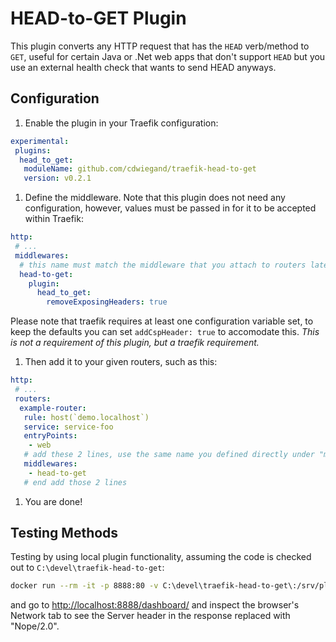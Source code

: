 # HEAD-to-GET Plugin

This plugin converts any HTTP request that has the `HEAD` verb/method to `GET`, useful for certain Java or .Net web apps that don't support `HEAD` but you use an external health check that wants to send HEAD anyways.

## Configuration

1. Enable the plugin in your Traefik configuration:

```yaml
experimental:
 plugins:
  head_to_get:
   moduleName: github.com/cdwiegand/traefik-head-to-get
   version: v0.2.1
```

1. Define the middleware. Note that this plugin does not need any configuration, however, values must be passed in for it to be accepted within Traefik:

```yaml
http:
 # ...
 middlewares:
  # this name must match the middleware that you attach to routers later
  head-to-get:
    plugin:
      head_to_get:
        removeExposingHeaders: true
```

Please note that traefik requires at least one configuration variable set, to keep the defaults you can set `addCspHeader: true` to accomodate this. *This is not a requirement of this plugin, but a traefik requirement.*

1. Then add it to your given routers, such as this:

```yaml
http:
 # ...
 routers:
  example-router:
   rule: host(`demo.localhost`)
   service: service-foo
   entryPoints:
    - web
   # add these 2 lines, use the same name you defined directly under "middlewares":
   middlewares: 
    - head-to-get
   # end add those 2 lines
```

1. You are done!

## Testing Methods

Testing by using local plugin functionality, assuming the code is checked out to `C:\devel\traefik-head-to-get`:

```bash
docker run --rm -it -p 8888:80 -v C:\devel\traefik-head-to-get\:/srv/plugins-local/src/github.com/cdwiegand/traefik-head-to-get:ro -w /srv traefik:3.0 --entryPoints.web.address=:80 --experimental.localPlugins.head_to_get.modulename=github.com/cdwiegand/traefik-head-to-get --providers.file.filename=/srv/plugins-local/src/github.com/cdwiegand/traefik-head-to-get/testing.traefik.yml --api=true --api.dashboard=true
```

and go to <http://localhost:8888/dashboard/> and inspect the browser's Network tab to see the Server header in the response replaced with "Nope/2.0".
